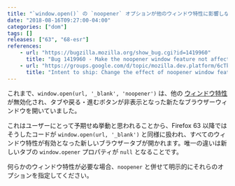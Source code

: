 ```yaml
---
title: "`window.open()` の `noopener` オプションが他のウィンドウ特性に影響しなくなりました"
date: "2018-08-16T09:27:00-04:00"
categories: ["dom"]
tags: []
releases: ["63", "68-esr"]
references:
    - url: "https://bugzilla.mozilla.org/show_bug.cgi?id=1419960"
      title: "Bug 1419960 - Make the noopener window feature not affect whether other window features are enabled"
    - url: "https://groups.google.com/d/topic/mozilla.dev.platform/6cTk_b1l6LE/discussion"
      title: "Intent to ship: Change the effect of noopener window feature on other window features in window.open"
---
```

これまで、`window.open(url, '_blank', 'noopener')` は、他の [ウィンドウ特性](https://developer.mozilla.org/docs/Web/API/Window/open#Window_features) が無効化され、タブや戻る・進むボタンが非表示となった新たなブラウザーウィンドウを開いていました。

これはユーザーにとって予期せぬ挙動と思われることから、Firefox 63 以降ではそうしたコードが `window.open(url, '_blank')` と同様に扱われ、すべてのウィンドウ特性が有効となった新しいブラウザータブが開かれます。唯一の違いは新しいタブの `window.opener` プロパティが `null` となることです。

何らかのウィンドウ特性が必要な場合、`noopener` と併せて明示的にそれらのオプションを指定してください。
